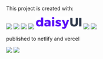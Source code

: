 This project is created with:

<div align="left">

<img src="https://vitejs.dev/logo-with-shadow.png" width="10%">
<img src="https://upload.wikimedia.org/wikipedia/commons/thumb/a/a7/React-icon.svg/1200px-React-icon.svg.png" width="10%">
<img src="https://static-00.iconduck.com/assets.00/react-router-icon-512x279-zswz065s.png" width="12%">
<img src="https://upload.wikimedia.org/wikipedia/commons/thumb/d/d5/Tailwind_CSS_Logo.svg/2048px-Tailwind_CSS_Logo.svg.png" width="10%">
<img src="https://raw.githubusercontent.com/saadeghi/files/main/daisyui/logo-4.svg" width="25%">
<img src="https://cdn.icon-icons.com/icons2/2699/PNG/512/expressjs_logo_icon_169185.png" width="10%">
<img src="https://b.stripecdn.com/site-statics-srv/assets/assets/img/v3/home/social-9755e0835b1ab1538bddad515c24744b.png" width="15%">

</div>

<div align="left">

published to netlify and vercel 

<img src="https://upload.wikimedia.org/wikipedia/commons/thumb/b/b8/Netlify_logo.svg/2560px-Netlify_logo.svg.png" width="20%">
<img src="https://upload.wikimedia.org/wikipedia/commons/thumb/5/5e/Vercel_logo_black.svg/2560px-Vercel_logo_black.svg.png" width="20%">

</div>